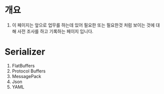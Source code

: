 # 개요
1. 이 페이지는 앞으로 업무를 하는데 있어 필요한 또는 필요한것 처럼 보이는 것에 대해 사전 조사를 하고 기록하는 페이지 입니다.

# Serializer
1. FlatBuffers
2. Protocol Buffers
3. MessagePack
4. Json
5. YAML